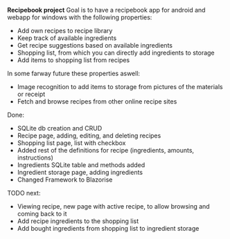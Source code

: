 **Recipebook project**
Goal is to have a recipebook app for android and webapp for windows with the following properties:
- Add own recipes to recipe library
- Keep track of available ingredients
- Get recipe suggestions based on available ingredients
- Shopping list, from which you can directly add ingredients to storage
- Add items to shopping list from recipes

In some farway future these properties aswell:
- Image recognition to add items to storage from pictures of the materials or receipt
- Fetch and browse recipes from other online recipe sites

Done:
- SQLite db creation and CRUD
- Recipe page, adding, editing, and deleting recipes
- Shopping list page, list with checkbox
- Added rest of the definitions for recipe (ingredients, amounts, instructions)
- Ingredients SQLite table and methods added
- Ingredient storage page, adding ingredients
- Changed Framework to Blazorise

TODO next:
- Viewing recipe, new page with active recipe, to allow browsing and coming back to it
- Add recipe ingredients to the shopping list
- Add bought ingredients from shopping list to ingredient storage
